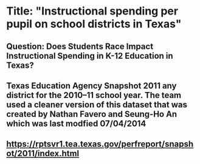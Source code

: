 # Title: "Instructional spending per pupil on school districts in Texas"
## Question: Does Students Race Impact Instructional Spending in K-12 Education in Texas?
## Texas Education Agency Snapshot 2011 any district for the 2010–11 school year. The team used a cleaner version of this dataset that was created by Nathan Favero and Seung-Ho An which was last modfied 07/04/2014
## https://rptsvr1.tea.texas.gov/perfreport/snapshot/2011/index.html
